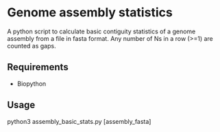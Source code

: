 # Genome assembly statistics

A python script to calculate basic contiguity statistics of a genome assembly from a file in fasta format.
Any number of Ns in a row (>=1) are counted as gaps.

## Requirements 
- Biopython

## Usage
python3 assembly_basic_stats.py [assembly_fasta]
